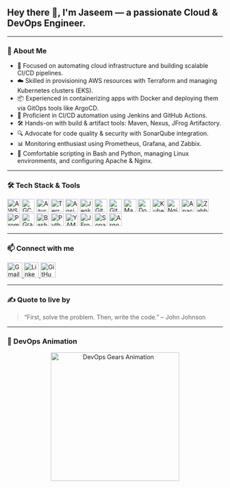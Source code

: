 <h2 align="left">Hey there 👋, I'm Jaseem — a passionate Cloud & DevOps Engineer.</h2>

---

### 🧩 About Me

- 🔧 Focused on automating cloud infrastructure and building scalable CI/CD pipelines.  
- ☁️ Skilled in provisioning AWS resources with Terraform and managing Kubernetes clusters (EKS).  
- 📦 Experienced in containerizing apps with Docker and deploying them via GitOps tools like ArgoCD.  
- 🔁 Proficient in CI/CD automation using Jenkins and GitHub Actions.  
- 🛠️ Hands-on with build & artifact tools: Maven, Nexus, JFrog Artifactory.  
- 🔍 Advocate for code quality & security with SonarQube integration.  
- 📊 Monitoring enthusiast using Prometheus, Grafana, and Zabbix.  
- 🐚 Comfortable scripting in Bash and Python, managing Linux environments, and configuring Apache & Nginx.

---

### 🛠️ Tech Stack & Tools

<div align="left">
  <!-- Cloud -->
  <img src="https://cdn.simpleicons.org/amazonaws" height="30" alt="AWS" />
  <img src="https://cdn.jsdelivr.net/gh/devicons/devicon/icons/googlecloud/googlecloud-original.svg" height="30" alt="GCP" />
  <img src="https://cdn.jsdelivr.net/gh/devicons/devicon/icons/azure/azure-original.svg" height="30" alt="Azure" />

  <!-- Infrastructure as Code & Automation -->
  <img src="https://cdn.jsdelivr.net/gh/devicons/devicon/icons/terraform/terraform-original.svg" height="30" alt="Terraform" />
  <img src="https://cdn.jsdelivr.net/gh/devicons/devicon/icons/ansible/ansible-original.svg" height="30" alt="Ansible" />

  <!-- CI/CD -->
  <img src="https://cdn.jsdelivr.net/gh/devicons/devicon/icons/jenkins/jenkins-original.svg" height="30" alt="Jenkins" />
  <img src="https://cdn.jsdelivr.net/gh/devicons/devicon/icons/github/github-original.svg" height="30" alt="GitHub" />
  <img src="https://cdn.jsdelivr.net/gh/devicons/devicon/icons/git/git-original.svg" height="30" alt="Git" />
  <img src="https://cdn.jsdelivr.net/gh/devicons/devicon/icons/maven/maven-original.svg" height="30" alt="Maven" />

  <!-- Containers & Orchestration -->
  <img src="https://cdn.jsdelivr.net/gh/devicons/devicon/icons/docker/docker-original.svg" height="30" alt="Docker" />
  <img src="https://cdn.jsdelivr.net/gh/devicons/devicon/icons/kubernetes/kubernetes-plain.svg" height="30" alt="Kubernetes" />
  <img src="https://cdn.jsdelivr.net/gh/devicons/devicon/icons/nginx/nginx-original.svg" height="30" alt="Nginx" />
  <img src="https://cdn.jsdelivr.net/gh/devicons/devicon/icons/apache/apache-original.svg" height="30" alt="Apache" />

  <!-- Monitoring -->
  <img src="https://img.shields.io/badge/Zabbix-monitoring-blue?logo=zabbix&style=flat-square" height="30" alt="Zabbix" />
  <img src="https://cdn.jsdelivr.net/gh/devicons/devicon/icons/prometheus/prometheus-original.svg" height="30" alt="Prometheus" />
  <img src="https://cdn.jsdelivr.net/gh/devicons/devicon/icons/grafana/grafana-original.svg" height="30" alt="Grafana" />

  <!-- Scripting -->
  <img src="https://cdn.jsdelivr.net/gh/devicons/devicon/icons/bash/bash-original.svg" height="30" alt="Bash" />
  <img src="https://cdn.jsdelivr.net/gh/devicons/devicon/icons/python/python-original.svg" height="30" alt="Python" />
  <img src="https://cdn.jsdelivr.net/gh/devicons/devicon/icons/yaml/yaml-original.svg" height="30" alt="YAML" />

  <!-- Others -->
  <img src="https://img.shields.io/badge/JFrog-Artifactory-green?logo=jfrog&logoColor=white&style=flat-square" alt="JFrog" height="30" />
  <img src="https://img.shields.io/badge/SonarQube-Code_Quality-blue?logo=sonarqube&style=flat-square" alt="SonarQube" height="30" />
  <img src="https://img.shields.io/badge/ArgoCD-GitOps-orange?logo=argo&logoColor=white&style=flat-square" alt="ArgoCD" height="30" />
</div>

---

### 📫 Connect with me

<div align="left">
  <a href="mailto:jjaseemm128@gmail.com" target="_blank" rel="noopener noreferrer">
    <img src="https://img.shields.io/static/v1?message=Gmail&logo=gmail&color=D14836&style=for-the-badge" height="35" alt="Gmail" />
  </a>
  <a href="https://www.linkedin.com/in/jaseem-t-i/" target="_blank" rel="noopener noreferrer">
    <img src="https://img.shields.io/static/v1?message=LinkedIn&logo=linkedin&color=0077B5&style=for-the-badge" height="35" alt="LinkedIn" />
  </a>
  <a href="https://github.com/jaseem-ti" target="_blank" rel="noopener noreferrer">
    <img src="https://img.shields.io/static/v1?message=GitHub&logo=github&color=181717&style=for-the-badge" height="35" alt="GitHub" />
  </a>
</div>

---

### ✍️ Quote to live by

> “First, solve the problem. Then, write the code.” – John Johnson

---

### 🔄 DevOps Animation

<p align="center">
  <img src="https://cdn.dribbble.com/users/129972/screenshots/2692561/gear_animation.gif" alt="DevOps Gears Animation" width="300" />
</p>
